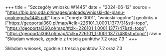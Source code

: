 +++
title = "Szczegóły wniosku W1445"
date = "2024-06-12"
source = "https://bip.brg.gda.pl/images/uploads/wnioski-do-planu-ogolnego/w1445.pdf"
tags = ["obręb: 0001", "wnioski-ogolne"]
geolinks = ["https://geoportal360.pl/map/#clk=226101_1.0001.1377/31&stl=topo", "https://geoportal360.pl/map/#clk=226101_1.0001.1377/47&stl=topo", "https://geoportal360.pl/map/#clk=226101_1.0001.1377/48&stl=topo"]
raw = "Składam wniosek, zgodnie z treścią punktów 7.2 oraz 7.3 "
+++

Składam wniosek, zgodnie z treścią punktów 7.2 oraz 7.3



